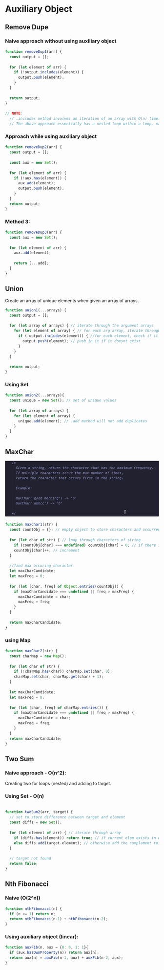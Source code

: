 # Auxiliary Object

## Remove Dupe

 ### Naive approach without using auxiliary object

```js
function removeDup1(arr) {
  const output = [];

  for (let element of arr) {
    if (!output.includes(element)) {
      output.push(element);
    }
  }

  return output;
}

// NOTE:
  // .includes method involves an iteration of an array with O(n) time.
  // The above approach essentially has a nested loop within a loop, making it O(n^2)
```

### Approach while using auxiliary object


```js
function removeDup2(arr) {
  const output = [];

  const aux = new Set();

  for (let element of arr) {
    if (!aux.has(element)) {
      aux.add(element);
      output.push(element);
    }
  }
  return output;
}
```

### Method 3:

```js
function removeDup3(arr) {
  const aux = new Set();

  for (let element of arr) {
    aux.add(element);

    return [...add];
  }
}
```

## Union

Create an array of unique elements when given an array of arrays.

```js
function union1(...arrays) {
  const output = [];

  for (let array of arrays) { // iterate through the argument arrays
    for (let element of array) { // for each arg array, iterate through the elements
      if (!output.includes(element)) { //for each element, check if it exists in output
        output.push(element); // push in it if it doesnt exist
      }
    }
  }

  return output;
}
```

### Using Set

```js
function union2(...arrays){
  const unique = new Set(); // set of unique values

  for (let array of arrays) {
    for (let element of array) {
      unique.add(element); // .add method will not add duplicates
    }
  }
}
```

## MaxChar

![](Images/maxchar.png)

```js
function maxChar1(str) {
  const countObj = {}; // empty object to store characters and occurrences

  for (let char of str) { // loop through characters of string
    if (countObj[char] === undefined) countObj[char] = 0; // if there is no key with character, instantiate to 0;
    countObj[char]++; // increment
  }

  //find max occuring character
  let maxCharCandidate;
  let maxFreq = 0;

  for (let [char, freq] of Object.entries(countObj)) {
    if (maxCharCandidate === undefined || freq > maxFreq) {
      maxCharCandidate = char;
      maxFreq = freq;
    }
  }

  return maxCharCandidate;
}
```

### using Map

```js
function maxChar2(str) {
  const charMap = new Map();

  for (let char of str) {
    if (!charMap.has(char)) charMap.set(char, 0);
    charMap.set(char, charMap.get(char) + 1);
  }

  let maxCharCandidate;
  let maxFreq = 0;

  for (let [char, freq] of charMap.entries()) {
    if (maxCharCandidate === undefined || freq > maxFreq) {
      maxCharCandidate = char;
      maxFreq = freq;
    }
  }
  return maxCharCandidate;
}
```

## Two Sum

### Naive approach - O(n^2):

Creating two for loops (nested) and adding to target.

### Using Set - O(n)

```js

function twoSum2(arr, target) {
  // set to store difference between target and element
  const diffs = new Set();

  for (let element of arr) { // iterate through array
    if (diffs.has(element)) return true; // if current elem exists in diffs
    else diffs.add(target-element); // otherwise add the complement to the diffs
  }

  // target not found
  return false;
}
```
## Nth Fibonacci

### Naive (O(2^n))

```js
function nthFibonacci(n) {
  if (n <= 1) return n;
  return nthFibonacci(n-1) + nthFibonacci(n-2);
}
```

### Using auxiliary object (linear):

```js
function auxFib(n, aux = {0: 0, 1: 1}{
  if (aux.hasOwnProperty(n)) return aux[n];
  return aux[n] = auxFib(n-1, aux) + auxFib(n-2, aux);
}
```